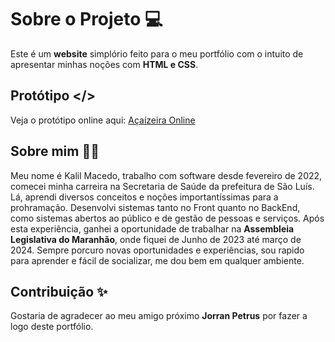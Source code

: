 # Sobre o Projeto 💻

Este é um **website** simplório feito para o meu portfólio com o intuito de apresentar minhas noções com **HTML e CSS**.

## Protótipo </>

Veja o protótipo online aqui: [Açaízeira Online](acaizeira.kalilmacedo.net)

## Sobre mim 👨‍💻

Meu nome é Kalil Macedo, trabalho com software desde fevereiro de 2022, comecei minha carreira na Secretaria de Saúde da prefeitura de São Luís. Lá, aprendi diversos conceitos e noções importantíssimas para a prohramação. Desenvolvi sistemas tanto no Front quanto no BackEnd, como sistemas abertos ao público e de gestão de pessoas e serviços. Após esta experiência, ganhei a oportunidade de trabalhar na **Assembleia Legislativa do Maranhão**, onde fiquei de Junho de 2023 até março de 2024. Sempre porcuro novas oportunidades e experiências, sou rapido para aprender e fácil de socializar, me dou bem em qualquer ambiente.

## Contribuição ✨

Gostaria de agradecer ao meu amigo próximo **Jorran Petrus** por fazer a logo deste portfólio.
